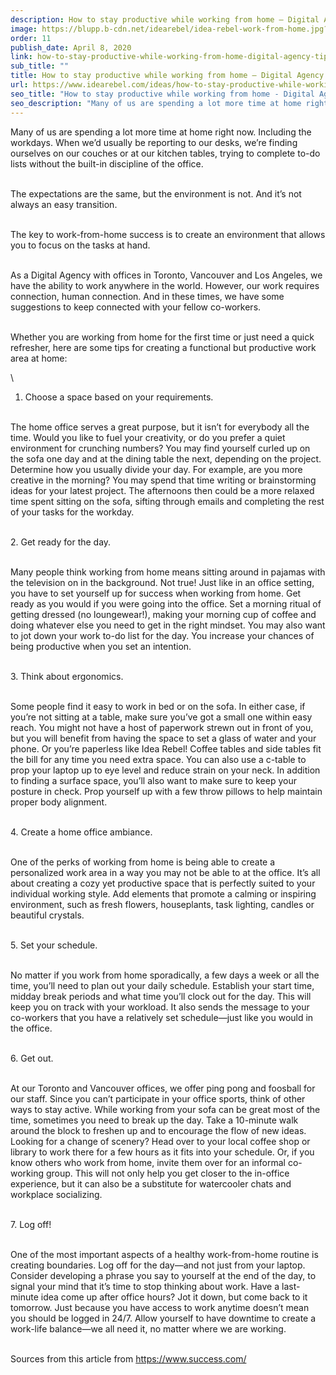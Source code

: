 ```yaml
---
description: How to stay productive while working from home – Digital Agency Tips
image: https://blupp.b-cdn.net/idearebel/idea-rebel-work-from-home.jpg?quality=80&width=800
order: 11
publish_date: April 8, 2020
link: how-to-stay-productive-while-working-from-home-digital-agency-tips
sub_title: ""
title: How to stay productive while working from home – Digital Agency Tips
url: https://www.idearebel.com/ideas/how-to-stay-productive-while-working-from-home-digital-agency-tips/
seo_title: "How to stay productive while working from home - Digital Agency Tips | Idea Rebel"
seo_description: "Many of us are spending a lot more time at home right now. Including the workdays. When we’d usually be reporting to our desks, we’re finding ourselves on our couches or at our kitchen tables, trying to complete to-do lists without the built-in discipline of the office. The expectations are the same, but the environment … Continued"
---
```

Many of us are spending a lot more time at home right now. Including the workdays. When we’d usually be reporting to our desks, we’re finding ourselves on our couches or at our kitchen tables, trying to complete to-do lists without the built-in discipline of the office.

\
The expectations are the same, but the environment is not. And it’s not always an easy transition.

\
The key to work-from-home success is to create an environment that allows you to focus on the tasks at hand.

\
As a Digital Agency with offices in Toronto, Vancouver and Los Angeles, we have the ability to work anywhere in the world. However, our work requires connection, human connection. And in these times, we have some suggestions to keep connected with your fellow co-workers.

\
Whether you are working from home for the first time or just need a quick refresher, here are some tips for creating a functional but productive work area at home:

\
1. Choose a space based on your requirements.

\
The home office serves a great purpose, but it isn’t for everybody all the time. Would you like to fuel your creativity, or do you prefer a quiet environment for crunching numbers? You may find yourself curled up on the sofa one day and at the dining table the next, depending on the project. Determine how you usually divide your day. For example, are you more creative in the morning? You may spend that time writing or brainstorming ideas for your latest project. The afternoons then could be a more relaxed time spent sitting on the sofa, sifting through emails and completing the rest of your tasks for the workday.

\
2. Get ready for the day.

\
Many people think working from home means sitting around in pajamas with the television on in the background. Not true! Just like in an office setting, you have to set yourself up for success when working from home. Get ready as you would if you were going into the office. Set a morning ritual of getting dressed (no loungewear!), making your morning cup of coffee and doing whatever else you need to get in the right mindset. You may also want to jot down your work to-do list for the day. You increase your chances of being productive when you set an intention.

\
3. Think about ergonomics.

\
Some people find it easy to work in bed or on the sofa. In either case, if you’re not sitting at a table, make sure you’ve got a small one within easy reach. You might not have a host of paperwork strewn out in front of you, but you will benefit from having the space to set a glass of water and your phone. Or you’re paperless like Idea Rebel! Coffee tables and side tables fit the bill for any time you need extra space. You can also use a c-table to prop your laptop up to eye level and reduce strain on your neck. In addition to finding a surface space, you’ll also want to make sure to keep your posture in check. Prop yourself up with a few throw pillows to help maintain proper body alignment.

\
4. Create a home office ambiance.

\
One of the perks of working from home is being able to create a personalized work area in a way you may not be able to at the office. It’s all about creating a cozy yet productive space that is perfectly suited to your individual working style. Add elements that promote a calming or inspiring environment, such as fresh flowers, houseplants, task lighting, candles or beautiful crystals.

\
5. Set your schedule.

\
No matter if you work from home sporadically, a few days a week or all the time, you’ll need to plan out your daily schedule. Establish your start time, midday break periods and what time you’ll clock out for the day. This will keep you on track with your workload. It also sends the message to your co-workers that you have a relatively set schedule—just like you would in the office.

\
6. Get out.

\
At our Toronto and Vancouver offices, we offer ping pong and foosball for our staff. Since you can’t participate in your office sports, think of other ways to stay active. While working from your sofa can be great most of the time, sometimes you need to break up the day. Take a 10-minute walk around the block to freshen up and to encourage the flow of new ideas. Looking for a change of scenery? Head over to your local coffee shop or library to work there for a few hours as it fits into your schedule. Or, if you know others who work from home, invite them over for an informal co-working group. This will not only help you get closer to the in-office experience, but it can also be a substitute for watercooler chats and workplace socializing.

\
7. Log off!

\
One of the most important aspects of a healthy work-from-home routine is creating boundaries. Log off for the day—and not just from your laptop. Consider developing a phrase you say to yourself at the end of the day, to signal your mind that it’s time to stop thinking about work. Have a last-minute idea come up after office hours? Jot it down, but come back to it tomorrow. Just because you have access to work anytime doesn’t mean you should be logged in 24/7. Allow yourself to have downtime to create a work-life balance—we all need it, no matter where we are working.

\
Sources from this article from https://www.success.com/
